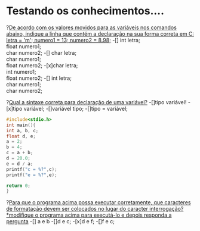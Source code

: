 # Testando os conhecimentos....

?[De acordo com os valores movidos para as variáveis nos comandos abaixo, indique a linha que contém a declaração na sua forma correta em C: letra = 'm'; numero1 = 13;   numero2 = 8.98;](single)
-[] int letra;<br/> float numero1; <br/>char numero2; 
-[] char letra;<br/> char numero1;<br/> float numero2;
-[x]char letra;<br/> int numero1;<br/> float numero2;
-[] int letra;<br/> char numero1;<br/> char numero2;              

?[Qual a sintaxe correta para declaração de uma variável?](single)
-[]tipo variável!
-[x]tipo variável;
-[]variável tipo;
-[]tipo = variável;


```C runnable
#include<stdio.h>
int main(){
int a, b, c;
float d, e;
a = 2;
b = 4;
c = a + b;
d = 20.0;
e = d / a;
printf("c = %?",c);
printf("e = %?",e);

return 0;
}
```
?[Para que o programa acima possa executar corretamente, que caracteres de formatação devem ser colocados no lugar do caracter interrogação? *modifique o programa acima para executá-lo e depois responda a pergunta](single)
-[] a e b
-[]d e c;
-[x]d e f;
-[]f e c;
